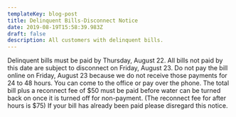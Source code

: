 ```yaml
---
templateKey: blog-post
title: Delinquent Bills-Disconnect Notice
date: 2019-08-19T15:58:39.983Z
draft: false
description: All customers with delinquent bills.
---
```

Delinquent bills must be paid by Thursday, August 22.  All bills not paid by this date are subject to disconnect on Friday, August 23.  Do not pay the bill online on Friday, August 23 because we do not receive those payments for 24 to 48 hours.  You can come to the office or pay over the phone.  The total bill plus a reconnect fee of $50 must be paid before water can be turned back on once it is turned off for non-payment.   (The reconnect fee for after hours is $75)  If your bill has already been paid please disregard this notice.
